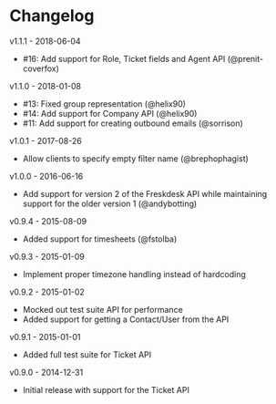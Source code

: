 Changelog
=========

v1.1.1 - 2018-06-04

  * #16: Add support for Role, Ticket fields and Agent API (@prenit-coverfox)

v1.1.0 - 2018-01-08

  * #13: Fixed group representation (@helix90)
  * #14: Add support for Company API (@helix90)
  * #11: Add support for creating outbound emails (@sorrison)

v1.0.1 - 2017-08-26

  * Allow clients to specify empty filter name (@brephophagist)

v1.0.0 - 2016-06-16

  * Add support for version 2 of the Freskdesk API while maintaining support for
    the older version 1 (@andybotting)

v0.9.4 - 2015-08-09

  * Added support for timesheets (@fstolba)

v0.9.3 - 2015-01-09

  * Implement proper timezone handling instead of hardcoding

v0.9.2 - 2015-01-02

  * Mocked out test suite API for performance
  * Added support for getting a Contact/User from the API

v0.9.1 - 2015-01-01

  * Added full test suite for Ticket API

v0.9.0 - 2014-12-31

  * Initial release with support for the Ticket API
